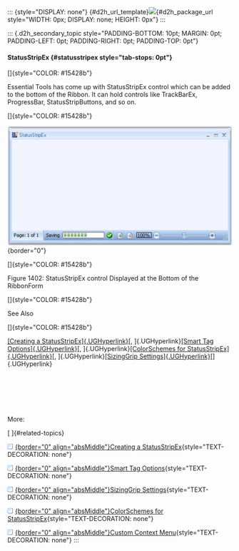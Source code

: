 ::: {style="DISPLAY: none"}
[](ms-xhelp:///?Id=d2h_url_template){#d2h_url_template}![](!package_url!){#d2h_package_url style="WIDTH: 0px; DISPLAY: none; HEIGHT: 0px"}
:::

::: {.d2h_secondary_topic style="PADDING-BOTTOM: 10pt; MARGIN: 0pt; PADDING-LEFT: 0pt; PADDING-RIGHT: 0pt; PADDING-TOP: 0pt"}
#### StatusStripEx {#statusstripex style="tab-stops: 0pt"}

[]{style="COLOR: #15428b"} 

Essential Tools has come up with StatusStripEx control which can be added to the bottom of the Ribbon. It can hold controls like TrackBarEx, ProgressBar, StatusStripButtons, and so on.

[]{style="COLOR: #15428b"} 

![](ImagesExt/image76_1383.jpg){border="0"}

[]{style="COLOR: #15428b"} 

Figure 1402: StatusStripEx control Displayed at the Bottom of the RibbonForm

[]{style="COLOR: #15428b"} 

See Also

[]{style="COLOR: #15428b"} 

[[Creating a StatusStripEx]{.UGHyperlink}](../../../../../../../../Documents%20and%20Settings/sylviap/Desktop/Tools%20-%20Part%202.docx#_Creating_a_StatusStripEx)[, ]{.UGHyperlink}[[Smart Tag Options]{.UGHyperlink}](../../../../../../../../Documents%20and%20Settings/sylviap/Desktop/Tools%20-%20Part%202.docx#_Smart_Tag_Options)[, ]{.UGHyperlink}[[ColorSchemes for StatusStripEx]{.UGHyperlink}](../../../../../../../../Documents%20and%20Settings/sylviap/Desktop/Tools%20-%20Part%202.docx#_ColorSchemes_for_StatusStripEx)[, ]{.UGHyperlink}[[SizingGrip Settings]{.UGHyperlink}](../../../../../../../../Documents%20and%20Settings/sylviap/Desktop/Tools%20-%20Part%202.docx#_SizingGrip_Settings)[]{.UGHyperlink}

 

 

 

More:

[ ]{#related-topics}

[![](button.gif){border="0" align="absMiddle"}Creating a StatusStripEx](ms-xhelp:///?Id=cdff398d-083d-4b99-b362-2b79690547c8){style="TEXT-DECORATION: none"}

[![](button.gif){border="0" align="absMiddle"}Smart Tag Options](ms-xhelp:///?Id=745a64ee-fe2e-43f2-b663-299b140ba41a){style="TEXT-DECORATION: none"}

[![](button.gif){border="0" align="absMiddle"}SizingGrip Settings](ms-xhelp:///?Id=34bf475f-eabd-4f31-a914-faf706be2fd0){style="TEXT-DECORATION: none"}

[![](button.gif){border="0" align="absMiddle"}ColorSchemes for StatusStripEx](ms-xhelp:///?Id=4dbe52d3-f7ee-406e-9629-b63e1d064dfc){style="TEXT-DECORATION: none"}

[![](button.gif){border="0" align="absMiddle"}Custom Context Menu](ms-xhelp:///?Id=1e1dc2da-30ea-4bdb-a236-12a917f21004){style="TEXT-DECORATION: none"}
:::
